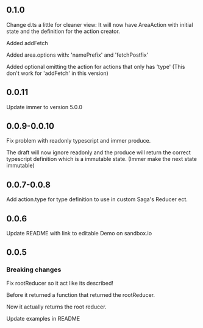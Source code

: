 ## 0.1.0

Change d.ts a little for cleaner view: It will now have AreaAction with initial state and the definition for the action creator.

Added addFetch

Added area.options with: 'namePrefix' and 'fetchPostfix'

Added optional omitting the action for actions that only has 'type'
(This don't work for 'addFetch' in this version)

## 0.0.11

Update immer to version 5.0.0

## 0.0.9-0.0.10

Fix problem with readonly typescript and immer produce.

The draft will now ignore readonly and the produce will return the correct typescript definition
which is a immutable state. (Immer make the next state immutable)

## 0.0.7-0.0.8

Add action.type for type definition to use in custom Saga's Reducer ect.

## 0.0.6

Update README with link to editable Demo on sandbox.io

## 0.0.5

### Breaking changes

Fix rootReducer so it act like its described!

Before it returned a function that returned the rootReducer.

Now it actually returns the root reducer.

Update examples in README
